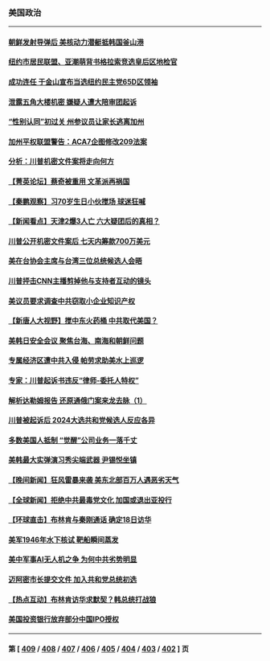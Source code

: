 ### 美国政治
---
#### [朝鲜发射导弹后 美核动力潜艇抵韩国釜山港](../../pages/ncid1078159/n14017097.md) 
#### [纽约市居民联盟、亚潮萌背书格拉索竞选皇后区地检官](../../pages/ncid1078159/n14017133.md) 
#### [成功连任 于金山宣布当选纽约民主党65D区领袖](../../pages/ncid1078159/n14017135.md) 
#### [泄露五角大楼机密 嫌疑人遭大陪审团起诉](../../pages/ncid1078159/n14017004.md) 
#### [“性别认同”初过关 州参议员让家长逃离加州](../../pages/ncid1078159/n14017057.md) 
#### [加州平权联盟警告：ACA7企图修改209法案](../../pages/ncid1078159/n14017044.md) 
#### [分析：川普机密文件案将走向何方](../../pages/ncid1078159/n14016833.md) 
#### [【菁英论坛】蔡奇被重用 文革派再祸国](../../pages/ncid1078159/n14016984.md) 
#### [【秦鹏观察】习70岁生日小伙搅场 球迷狂喊](../../pages/ncid1078159/n14016991.md) 
#### [【新闻看点】天津2爆3人亡 六大疑团后的真相？](../../pages/ncid1078159/n14016974.md) 
#### [川普公开机密文件案后 七天内筹款700万美元](../../pages/ncid1078159/n14016942.md) 
#### [美在台协会主席与台湾三位总统候选人会晤](../../pages/ncid1078159/n14016950.md) 
#### [川普抨击CNN主播剪掉他与支持者互动的镜头](../../pages/ncid1078159/n14016955.md) 
#### [美议员要求调查中共窃取小企业知识产权](../../pages/ncid1078159/n14016920.md) 
#### [【新唐人大视野】搅中东火药桶 中共取代美国？](../../pages/ncid1078159/n14016906.md) 
#### [美韩日安全会议 聚焦台海、南海和朝鲜问题](../../pages/ncid1078159/n14016749.md) 
#### [专属经济区遭中共入侵 帕劳求助美水上巡逻](../../pages/ncid1078159/n14016873.md) 
#### [专家：川普起诉书违反“律师-委托人特权”](../../pages/ncid1078159/n14016820.md) 
#### [解析达勒姆报告 还原通俄门案来龙去脉（1）](../../pages/ncid1078159/n14016482.md) 
#### [川普被起诉后 2024大选共和党候选人反应各异](../../pages/ncid1078159/n14016828.md) 
#### [多数美国人抵制 “觉醒”公司业务一落千丈](../../pages/ncid1078159/n14016894.md) 
#### [美韩最大实弹演习秀尖端武器 尹锡悦坐镇](../../pages/ncid1078159/n14016755.md) 
#### [【晚间新闻】狂风雷暴来袭 美东北部百万人遇恶劣天气](../../pages/ncid1078159/n14016559.md) 
#### [【全球新闻】拒绝中共最毒党文化 加国或退出亚投行](../../pages/ncid1078159/n14016560.md) 
#### [【环球直击】布林肯与秦刚通话 确定18日访华](../../pages/ncid1078159/n14016228.md) 
#### [美军1946年水下核试 靶船瞬间蒸发](../../pages/ncid1078159/n14016417.md) 
#### [美中军事AI无人机之争 为何中共劣势明显](../../pages/ncid1078159/n14015617.md) 
#### [迈阿密市长提交文件 加入共和党总统初选](../../pages/ncid1078159/n14016318.md) 
#### [【热点互动】布林肯访华求默契？韩总统打战狼](../../pages/ncid1078159/n14016273.md) 
#### [美国投资银行放弃部分中国IPO授权](../../pages/ncid1078159/n14016285.md) 

---
#### 第 [ [409](./409.md) / [408](./408.md) / [407](./407.md) / [406](./406.md) / [405](./405.md) / [404](./404.md) / [403](./403.md) / [402](./402.md) ] 页
